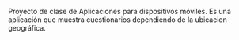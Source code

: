 Proyecto de clase de Aplicaciones para dispositivos móviles.
Es una aplicación que muestra cuestionarios dependiendo de la ubicacion geográfica.
